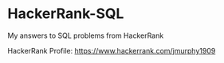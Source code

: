 # HackerRank-SQL
My answers to SQL problems from HackerRank

HackerRank Profile: https://www.hackerrank.com/jmurphy1909
